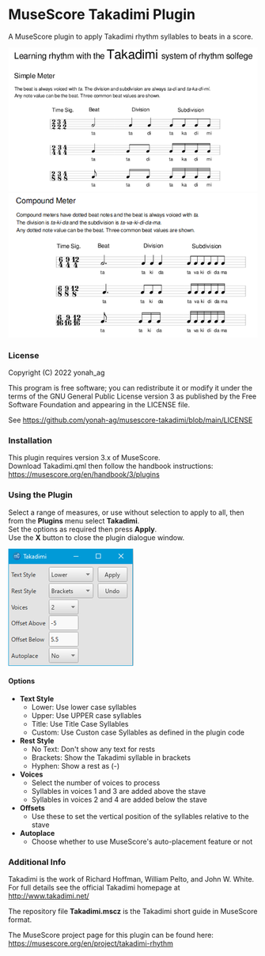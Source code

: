 # MuseScore Takadimi Plugin

A MuseScore plugin to apply Takadimi rhythm syllables to beats in a score.

![00](https://github.com/yonah-ag/musescore-takadimi/blob/main/images/takadimi00.png)
![02](https://github.com/yonah-ag/musescore-takadimi/blob/main/images/takadimi02.png)

### License

Copyright (C) 2022 yonah_ag

This program is free software; you can redistribute it or modify it under the terms of the GNU General Public License version 3 as published by the Free Software Foundation and appearing in the LICENSE file.

See https://github.com/yonah-ag/musescore-takadimi/blob/main/LICENSE

### Installation

This plugin requires version 3.x of MuseScore.  
Download Takadimi.qml then follow the handbook instructions: https://musescore.org/en/handbook/3/plugins

### Using the Plugin

Select a range of measures, or use without selection to apply to all, then from the **Plugins** menu select **Takadimi**.  
Set the options as required then press **Apply**.  
Use the **X** button to close the plugin dialogue window.

![03](https://github.com/yonah-ag/musescore-takadimi/blob/main/images/takadimi03.png)

#### Options

+ **Text Style**
  + Lower: Use lower case syllables
  + Upper: Use UPPER case syllables
  + Title: Use Title Case Syllables
  + Custom: Use Custon case Syllables as defined in the plugin code
+ **Rest Style**
  + No Text: Don't show any text for rests
  + Brackets: Show the Takadimi syllable in brackets
  + Hyphen: Show a rest as (-)
+ **Voices**
  + Select the number of voices to process
  + Syllables in voices 1 and 3 are added above the stave
  + Syllables in voices 2 and 4 are added below the stave
+ **Offsets**
  + Use these to set the vertical position of the syllables relative to the stave
+ **Autoplace**
  + Choose whether to use MuseScore's auto-placement feature or not

### Additional Info

Takadimi is the work of Richard Hoffman, William Pelto, and John W. White.  
For full details see the official Takadimi homepage at http://www.takadimi.net/

The repository file **Takadimi.mscz** is the Takadimi short guide in MuseScore format.

The MuseScore project page for this plugin can be found here:
https://musescore.org/en/project/takadimi-rhythm
